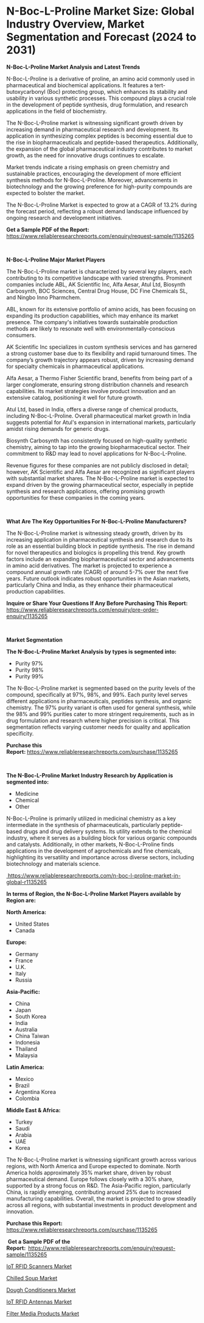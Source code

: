 <p><h1>N-Boc-L-Proline Market Size: Global Industry Overview, Market Segmentation and Forecast (2024 to 2031)</h1></p><p><strong>N-Boc-L-Proline Market Analysis and Latest Trends</strong></p>
<p><p>N-Boc-L-Proline is a derivative of proline, an amino acid commonly used in pharmaceutical and biochemical applications. It features a tert-butoxycarbonyl (Boc) protecting group, which enhances its stability and usability in various synthetic processes. This compound plays a crucial role in the development of peptide synthesis, drug formulation, and research applications in the field of biochemistry.</p><p>The N-Boc-L-Proline market is witnessing significant growth driven by increasing demand in pharmaceutical research and development. Its application in synthesizing complex peptides is becoming essential due to the rise in biopharmaceuticals and peptide-based therapeutics. Additionally, the expansion of the global pharmaceutical industry contributes to market growth, as the need for innovative drugs continues to escalate.</p><p>Market trends indicate a rising emphasis on green chemistry and sustainable practices, encouraging the development of more efficient synthesis methods for N-Boc-L-Proline. Moreover, advancements in biotechnology and the growing preference for high-purity compounds are expected to bolster the market.</p><p>The N-Boc-L-Proline Market is expected to grow at a CAGR of 13.2% during the forecast period, reflecting a robust demand landscape influenced by ongoing research and development initiatives.</p></p>
<p><strong>Get a Sample PDF of the Report:&nbsp;</strong> <a href="https://www.reliableresearchreports.com/enquiry/request-sample/1135265?utm_campaign=32&utm_medium=2&utm_source=Github&utm_content=ia&utm_term=09102024&utm_id=n-boc-l-proline">https://www.reliableresearchreports.com/enquiry/request-sample/1135265</a></p>
<p>&nbsp;</p>
<p><strong>N-Boc-L-Proline Major Market Players</strong></p>
<p><p>The N-Boc-L-Proline market is characterized by several key players, each contributing to its competitive landscape with varied strengths. Prominent companies include ABL, AK Scientific Inc, Alfa Aesar, Atul Ltd, Biosynth Carbosynth, BOC Sciences, Central Drug House, DC Fine Chemicals SL, and Ningbo Inno Pharmchem.</p><p>ABL, known for its extensive portfolio of amino acids, has been focusing on expanding its production capabilities, which may enhance its market presence. The company's initiatives towards sustainable production methods are likely to resonate well with environmentally-conscious consumers.</p><p>AK Scientific Inc specializes in custom synthesis services and has garnered a strong customer base due to its flexibility and rapid turnaround times. The company’s growth trajectory appears robust, driven by increasing demand for specialty chemicals in pharmaceutical applications.</p><p>Alfa Aesar, a Thermo Fisher Scientific brand, benefits from being part of a larger conglomerate, ensuring strong distribution channels and research capabilities. Its market strategies involve product innovation and an extensive catalog, positioning it well for future growth.</p><p>Atul Ltd, based in India, offers a diverse range of chemical products, including N-Boc-L-Proline. Overall pharmaceutical market growth in India suggests potential for Atul's expansion in international markets, particularly amidst rising demands for generic drugs.</p><p>Biosynth Carbosynth has consistently focused on high-quality synthetic chemistry, aiming to tap into the growing biopharmaceutical sector. Their commitment to R&D may lead to novel applications for N-Boc-L-Proline.</p><p>Revenue figures for these companies are not publicly disclosed in detail; however, AK Scientific and Alfa Aesar are recognized as significant players with substantial market shares. The N-Boc-L-Proline market is expected to expand driven by the growing pharmaceutical sector, especially in peptide synthesis and research applications, offering promising growth opportunities for these companies in the coming years.</p></p>
<p>&nbsp;</p>
<p><strong>What Are The Key Opportunities For N-Boc-L-Proline Manufacturers?</strong></p>
<p><p>The N-Boc-L-Proline market is witnessing steady growth, driven by its increasing application in pharmaceutical synthesis and research due to its role as an essential building block in peptide synthesis. The rise in demand for novel therapeutics and biologics is propelling this trend. Key growth factors include an expanding biopharmaceutical sector and advancements in amino acid derivatives. The market is projected to experience a compound annual growth rate (CAGR) of around 5-7% over the next five years. Future outlook indicates robust opportunities in the Asian markets, particularly China and India, as they enhance their pharmaceutical production capabilities.</p></p>
<p><strong>Inquire or Share Your Questions If Any Before Purchasing This Report:</strong> <a href="https://www.reliableresearchreports.com/enquiry/pre-order-enquiry/1135265?utm_campaign=32&utm_medium=2&utm_source=Github&utm_content=ia&utm_term=09102024&utm_id=n-boc-l-proline">https://www.reliableresearchreports.com/enquiry/pre-order-enquiry/1135265</a></p>
<p>&nbsp;</p>
<p><strong>Market Segmentation</strong></p>
<p><strong>The N-Boc-L-Proline Market Analysis by types is segmented into:</strong></p>
<p><ul><li>Purity 97%</li><li>Purity 98%</li><li>Purity 99%</li></ul></p>
<p><p>The N-Boc-L-Proline market is segmented based on the purity levels of the compound, specifically at 97%, 98%, and 99%. Each purity level serves different applications in pharmaceuticals, peptides synthesis, and organic chemistry. The 97% purity variant is often used for general synthesis, while the 98% and 99% purities cater to more stringent requirements, such as in drug formulation and research where higher precision is critical. This segmentation reflects varying customer needs for quality and application specificity.</p></p>
<p><strong>Purchase this Report:&nbsp;</strong><a href="https://www.reliableresearchreports.com/purchase/1135265?utm_campaign=32&utm_medium=2&utm_source=Github&utm_content=ia&utm_term=09102024&utm_id=n-boc-l-proline">https://www.reliableresearchreports.com/purchase/1135265</a></p>
<p>&nbsp;</p>
<p><strong>The N-Boc-L-Proline Market Industry Research by Application is segmented into:</strong></p>
<p><ul><li>Medicine</li><li>Chemical</li><li>Other</li></ul></p>
<p><p>N-Boc-L-Proline is primarily utilized in medicinal chemistry as a key intermediate in the synthesis of pharmaceuticals, particularly peptide-based drugs and drug delivery systems. Its utility extends to the chemical industry, where it serves as a building block for various organic compounds and catalysts. Additionally, in other markets, N-Boc-L-Proline finds applications in the development of agrochemicals and fine chemicals, highlighting its versatility and importance across diverse sectors, including biotechnology and materials science.</p></p>
<p><a href="https://www.reliableresearchreports.com/n-boc-l-proline-market-in-global-r1135265?utm_campaign=32&utm_medium=2&utm_source=Github&utm_content=ia&utm_term=09102024&utm_id=n-boc-l-proline">&nbsp;https://www.reliableresearchreports.com/n-boc-l-proline-market-in-global-r1135265</a></p>
<p><strong>In terms of Region, the N-Boc-L-Proline Market Players available by Region are:</strong></p>
<p>
    <p> <strong> North America: </strong>
        <ul>
            <li>United States</li>
            <li>Canada</li>
        </ul>
        </p> 
    <p> <strong> Europe: </strong>
        <ul>
            <li>Germany</li>
            <li>France</li>
            <li>U.K.</li>
            <li>Italy</li>
            <li>Russia</li>
        </ul>
        </p> 
    <p> <strong> Asia-Pacific: </strong>
        <ul>
            <li>China</li>
            <li>Japan</li>
            <li>South Korea</li>
            <li>India</li>
            <li>Australia</li>
            <li>China Taiwan</li>
            <li>Indonesia</li>
            <li>Thailand</li>
            <li>Malaysia</li>
        </ul>
        </p> 
    <p> <strong> Latin America: </strong>
        <ul>
            <li>Mexico</li>
            <li>Brazil</li>
            <li>Argentina Korea</li>
            <li>Colombia</li>
        </ul>
        </p> 
    <p> <strong> Middle East & Africa: </strong>
        <ul>
            <li>Turkey</li>
            <li>Saudi</li>
            <li>Arabia</li>
            <li>UAE</li>
            <li>Korea</li>
        </ul>
    </p>
    </p>
<p><p>The N-Boc-L-Proline market is witnessing significant growth across various regions, with North America and Europe expected to dominate. North America holds approximately 35% market share, driven by robust pharmaceutical demand. Europe follows closely with a 30% share, supported by a strong focus on R&D. The Asia-Pacific region, particularly China, is rapidly emerging, contributing around 25% due to increased manufacturing capabilities. Overall, the market is projected to grow steadily across all regions, with substantial investments in product development and innovation.</p></p>
<p><strong>Purchase this Report: </strong><a href="https://www.reliableresearchreports.com/purchase/1135265?utm_campaign=32&utm_medium=2&utm_source=Github&utm_content=ia&utm_term=09102024&utm_id=n-boc-l-proline">https://www.reliableresearchreports.com/purchase/1135265</a></p>
<p>&nbsp;<strong>Get a Sample PDF of the Report:&nbsp;&nbsp;</strong><a href="https://www.reliableresearchreports.com/enquiry/request-sample/1135265?utm_campaign=32&utm_medium=2&utm_source=Github&utm_content=ia&utm_term=09102024&utm_id=n-boc-l-proline">https://www.reliableresearchreports.com/enquiry/request-sample/1135265</a></p>
<p><strong></strong></p>
<p><p><a href="https://github.com/CordonaCindy/Market-Research-Report-List-1/blob/main/iot-rfid-scanners-market.md?utm_campaign=32&utm_medium=2&utm_source=Github&utm_content=ia&utm_term=09102024&utm_id=n-boc-l-proline">IoT RFID Scanners Market</a></p><p><a href="https://issuu.com/reportprime-2/docs/chilled-soup-market-size-2030.pptx_0df0efdeb46990?utm_campaign=32&utm_medium=2&utm_source=Github&utm_content=ia&utm_term=09102024&utm_id=n-boc-l-proline">Chilled Soup Market</a></p><p><a href="https://issuu.com/reportprime-2/docs/dough-conditioners-market-size-2030_dcf6457180b61b?utm_campaign=32&utm_medium=2&utm_source=Github&utm_content=ia&utm_term=09102024&utm_id=n-boc-l-proline">Dough Conditioners Market</a></p><p><a href="https://github.com/BesaLoshi2000/Market-Research-Report-List-1/blob/main/iot-rfid-antennas-market.md?utm_campaign=32&utm_medium=2&utm_source=Github&utm_content=ia&utm_term=09102024&utm_id=n-boc-l-proline">IoT RFID Antennas Market</a></p><p><a href="https://www.linkedin.com/pulse/insights-filter-media-products-market-size-which-expanding-0rbif?utm_campaign=32&utm_medium=2&utm_source=Github&utm_content=ia&utm_term=09102024&utm_id=n-boc-l-proline">Filter Media Products Market</a></p></p>